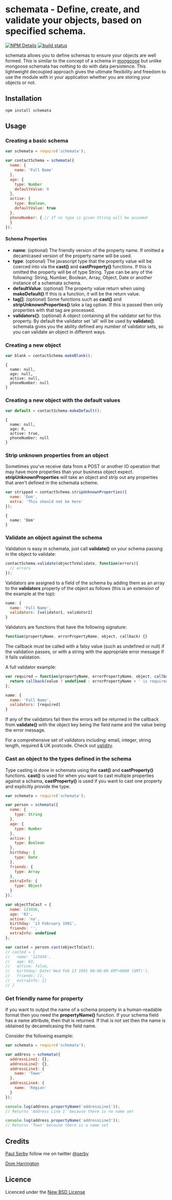 # schemata - Define, create, and validate your objects, based on specified schema.

[![NPM Details](https://nodei.co/npm/schemata.png?stars&downloads)](https://npmjs.org/package/schemata)
[![build status](https://api.travis-ci.org/serby/schemata.png)](http://travis-ci.org/serby/schemata)

schemata allows you to define schemas to ensure your objects are well formed. This is similar to the concept of a schema in [mongoose](http://mongoosejs.com/) but unlike mongoose schemata has nothing to do with data persistence. This lightweight decoupled approach gives the ultimate flexibility and freedom to use the module with in your application whether you are storing your objects or not.

## Installation

    npm install schemata

## Usage

### Creating a basic schema

```js
var schemata = require('schemata');

var contactSchema = schemata({
  name: {
    name: 'Full Name'
  },
  age: {
    type: Number
    defaultValue: 0
  },
  active: {
    type: Boolean,
    defaultValue: true
  },
  phoneNumber: { // If no type is given String will be assumed
  }
});
```

#### Schema Properties

* **name**: (optional) The friendly version of the property name. If omitted a decamlcased version of the property name will be used.
* **type**: (optional) The javascript type that the property value will be coerced into via the **cast()** and **castProperty()** functions. If this is omitted the property will be of type String. Type can be any of the following: String, Number, Boolean, Array, Object, Date or another instance of a schemata schema.
* **defaultValue**: (optional) The property value return when using **makeDefault()** If this is a function, it will be the return value.
* **tag[]**: (optional) Some functions such as **cast()** and **stripUnknownProperties()** take a tag option. If this is passed then only properties with that tag are processed.
* **validators{}**: (optional) A object containing all the validator set for this property. By default the validator set 'all' will be used by **validate()**. schemata gives you the ability defined any number of validator sets, so you can validate an object in different ways.

### Creating a new object

```js
var blank = contactSchema.makeBlank();
```
    {
      name: null,
      age: null,
      active: null,
      phoneNumber: null
    }

### Creating a new object with the default values

```js
var default = contactSchema.makeDefault();
```
    {
      name: null,
      age: 0,
      active: true,
      phoneNumber: null
    }
### Strip unknown properties from an object

Sometimes you've receive data from a POST or another IO operation that may have
more properties than your business object expect. **stripUnknownProperties**
will take an object and strip out any properties that aren't defined in the
schemata scheme.

```js
var stripped = contactSchema.stripUnknownProperties({
  name: 'Dom',
  extra: 'This should not be here'
});
```
    {
      name: 'Dom'
    }

### Validate an object against the schema

Validation is easy in schemata, just call **validate()** on your schema passing in the object to validate:

```js
contactSchema.validate(objectToValidate, function(errors){
  // errors
});
```

Validators are assigned to a field of the schema by adding them as an array to the **validators** property of the object as follows (this is an extension of the example at the top):

```js
name: {
  name: 'Full Name',
  validators: [validator1, validator2]
}
```

Validators are functions that have the following signature:

```js
function(propertyName, errorPropertyName, object, callback) {}
```

The callback must be called with a falsy value (such as undefined or null) if the validation passes, or with a string with the appropriate error message if it fails validation.

A full validator example:

```js
var required = function(propertyName, errorPropertyName, object, callback) {
  return callback(value ? undefined : errorPropertyName + ' is required');
};

name: {
  name: 'Full Name',
  validators: [required]
}
```

If any of the validators fail then the errors will be returned in the callback from **validate()** with the object key being the field name and the value being the error message.

For a comprehensive set of validators including: email, integer, string length, required & UK postcode. Check out [validity](https://github.com/serby/validity).

### Cast an object to the types defined in the schema

Type casting is done in schemata using the **cast()** and **castProperty()** functions. **cast()** is used for when you want to cast multiple properties against a schama, **castProperty()** is used if you want to cast one property and explicitly provide the type.

```js
var schemata = require('schemata');

var person = schemata({
  name: {
    type: String
  },
  age: {
    type: Number
  },
  active: {
    type: Boolean
  },
  birthday: {
    type: Date
  },
  friends: {
    type: Array
  },
  extraInfo: {
    type: Object
  }
});

var objectToCast = {
  name: 123456,
  age: '83',
  active: 'no',
  birthday: '13 February 1991',
  friends: '',
  extraInfo: undefined
};

var casted = person.cast(objectToCast);
// casted = {
//   name: '123456',
//   age: 83,
//   active: false,
//   birthday: Date('Wed Feb 13 1991 00:00:00 GMT+0000 (GMT)'),
//   friends: [],
//   extraInfo: {}
// }
```

### Get friendly name for property

If you want to output the name of a schema property in a human-readable format then you need the **propertyName()** function. If your schema field has a name attribute, then that is returned. If that is not set then the name is obtained by decamelcasing the field name.

Consider the following example:

```js
var schemata = require('schemata');

var address = schemata({
  addressLine1: {},
  addressLine2: {},
  addressLine3: {
    name: 'Town'
  },
  addressLine4: {
    name: 'Region'
  }
});

console.log(address.propertyName('addressLine1'));
// Returns 'Address Line 1' because there is no name set

console.log(address.propertyName('addressLine3'));
// Returns 'Town' because there is a name set
```

## Credits
[Paul Serby](https://github.com/serby/) follow me on twitter [@serby](http://twitter.com/serby)

[Dom Harrington](https://github.com/domharrington/)

## Licence
Licenced under the [New BSD License](http://opensource.org/licenses/bsd-license.php)

